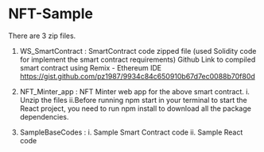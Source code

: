 # NFT-Sample

There are 3 zip files.

1. WS_SmartContract : SmartContract code zipped file (used Solidity code for implement the smart contract requirements)
   Github Link to compiled smart contract using Remix - Ethereum IDE  
   https://gist.github.com/pz1987/9934c84c650910b67d7ec0088b70f80d

2. NFT_Minter_app : NFT Minter web app for the above smart contract.
   i. Unzip the files
   ii.Before running npm start in your terminal to start the React project, you need to run npm install to download all the package dependencies.

3. SampleBaseCodes : 
   i. Sample Smart Contract code
   ii. Sample React code
